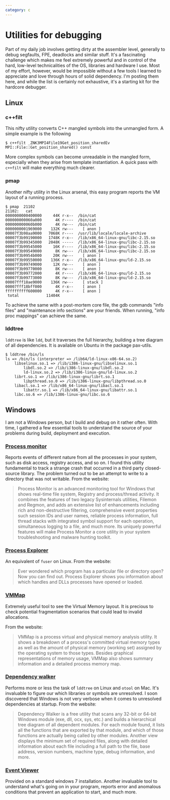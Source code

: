 ```yaml
---
category: c
---
```

Utilities for debugging
=======================

Part of my daily job involves getting dirty at the assembler level,
generally to debug segfaults, FPE, deadlocks and similar stuff. It\'s a
fascinating challenge which makes me feel extremely powerful and in
control of the hard, low-level technicalities of the OS, libraries and
hardware I use. Most of my effort, however, would be impossible without
a few tools I learned to appreciate and love through hours of solid
dependency. I\'m posting them here, and while the list is certainly not
exhaustive, it\'s a starting kit for the hardcore debugger.

Linux
-----

### c++filt

This nifty utility converts C++ mangled symbols into the unmangled form.
A simple example is the following

``` {.console}
$ c++filt _ZNK3MPI4File19Get_position_sharedEv
MPI::File::Get_position_shared() const
```

More complex symbols can become unreadable in the mangled form,
especially when they arise from template instantiation. A quick pass
with `c++filt` will make everything much clearer.

### pmap

Another nifty utility in the Linux arsenal, this easy program reports
the VM layout of a running process.

``` {.console}
$ pmap  21102
21102:   cat
0000000000400000     44K r-x--  /bin/cat
000000000060a000      4K r----  /bin/cat
000000000060b000      4K rw---  /bin/cat
0000000001969000    132K rw---    [ anon ]
00007f3b98aa9000   7068K r----  /usr/lib/locale/locale-archive
00007f3b99190000   1748K r-x--  /lib/x86_64-linux-gnu/libc-2.15.so
00007f3b99345000   2048K -----  /lib/x86_64-linux-gnu/libc-2.15.so
00007f3b99545000     16K r----  /lib/x86_64-linux-gnu/libc-2.15.so
00007f3b99549000      8K rw---  /lib/x86_64-linux-gnu/libc-2.15.so
00007f3b9954b000     20K rw---    [ anon ]
00007f3b99550000    136K r-x--  /lib/x86_64-linux-gnu/ld-2.15.so
00007f3b99749000     12K rw---    [ anon ]
00007f3b99770000      8K rw---    [ anon ]
00007f3b99772000      4K r----  /lib/x86_64-linux-gnu/ld-2.15.so
00007f3b99773000      8K rw---  /lib/x86_64-linux-gnu/ld-2.15.so
00007fff18ae9000    136K rw---    [ stack ]
00007fff18bff000      4K r-x--    [ anon ]
ffffffffff600000      4K r-x--    [ anon ]
 total            11404K
```

To achieve the same with a post-mortem core file, the gdb commands
\"info files\" and \"maintenance info sections\" are your friends. When
running, \"info proc mappings\" can achieve the same.

### lddtree

`lddtree` is like `ldd`, but it traverses the full hierarchy, building a
tree diagram of all dependencies. It is available on Ubuntu in the
package pax-utils.

``` {.console}
$ lddtree /bin/ls
ls => /bin/ls (interpreter => /lib64/ld-linux-x86-64.so.2)
    libselinux.so.1 => /lib/i386-linux-gnu/libselinux.so.1
        libdl.so.2 => /lib/i386-linux-gnu/libdl.so.2
        ld-linux.so.2 => /lib/i386-linux-gnu/ld-linux.so.2
    librt.so.1 => /lib/i386-linux-gnu/librt.so.1
        libpthread.so.0 => /lib/i386-linux-gnu/libpthread.so.0
    libacl.so.1 => /lib/x86_64-linux-gnu/libacl.so.1
        libattr.so.1 => /lib/x86_64-linux-gnu/libattr.so.1
    libc.so.6 => /lib/i386-linux-gnu/libc.so.6
```

Windows
-------

I am not a Windows person, but I build and debug on it rather often.
With time, I gathered a few essential tools to understand the source of
your problems during build, deployment and execution.

### [Process monitor](http://technet.microsoft.com/en-us/sysinternals/bb896645.aspx)

Reports events of different nature from all the processes in your
system, such as disk access, registry access, and so on. I found this
utility fundamental to track a strange crash that occurred in a third
party closed-source library. The problem turned out to be an attempt to
write to a directory that was not writable. From the website:

> Process Monitor is an advanced monitoring tool for Windows that shows
> real-time file system, Registry and process/thread activity. It
> combines the features of two legacy Sysinternals utilities, Filemon
> and Regmon, and adds an extensive list of enhancements including rich
> and non-destructive filtering, comprehensive event properties such
> session IDs and user names, reliable process information, full thread
> stacks with integrated symbol support for each operation, simultaneous
> logging to a file, and much more. Its uniquely powerful features will
> make Process Monitor a core utility in your system troubleshooting and
> malware hunting toolkit.

### [Process Explorer](http://technet.microsoft.com/en-us/sysinternals/bb896653.aspx)

An equivalent of `fuser` on Linux. From the website:

> Ever wondered which program has a particular file or directory open?
> Now you can find out. Process Explorer shows you information about
> which handles and DLLs processes have opened or loaded.

### [VMMap](http://technet.microsoft.com/en-us/sysinternals/dd535533.aspx)

Extremely useful tool to see the Virtual Memory layout. It is precious
to check potential fragmentation scenarios that could lead to invalid
allocations.

From the website:

> VMMap is a process virtual and physical memory analysis utility. It
> shows a breakdown of a process\'s committed virtual memory types as
> well as the amount of physical memory (working set) assigned by the
> operating system to those types. Besides graphical representations of
> memory usage, VMMap also shows summary information and a detailed
> process memory map.

### [Dependency walker](http://www.dependencywalker.com/)

Performs more or less the task of `lddtree` on Linux and `otool` on Mac.
It\'s invaluable to figure our which libraries or symbols are
unresolved. I soon discovered that Windows is not very verbose when it
comes to unresolved dependencies at startup. From the website:

> Dependency Walker is a free utility that scans any 32-bit or 64-bit
> Windows module (exe, dll, ocx, sys, etc.) and builds a hierarchical
> tree diagram of all dependent modules. For each module found, it lists
> all the functions that are exported by that module, and which of those
> functions are actually being called by other modules. Another view
> displays the minimum set of required files, along with detailed
> information about each file including a full path to the file, base
> address, version numbers, machine type, debug information, and more.

### [Event Viewer](http://windows.microsoft.com/en-us/windows/open-event-viewer#1TC=windows-7)

Provided on a standard windows 7 installation. Another invaluable tool
to understand what\'s going on in your program, reports error and
anomalous conditions that prevent an application to start, and much
more.
